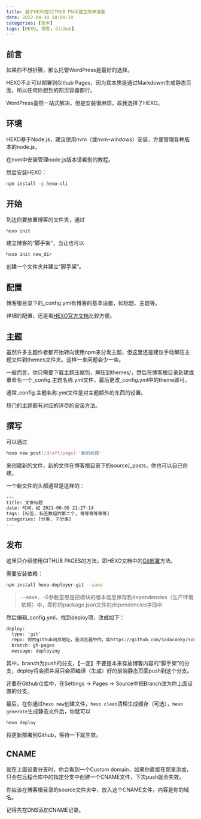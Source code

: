 ```yaml
---
title: 基于HEXO在GITHUB PAGE建立简单博客
date: 2022-04-30 18:04:18
categories: [技术]
tags: [HEXO, 博客, Github]
---
```


## 前言

如果你不想折腾，那么托管WordPress是最好的选择。

HEXO不止可以部署到Github Pages，因为其本质是通过Markdowm生成静态页面，所以任何你想到的网页容器都行。

WordPress虽然一站式解决，但是安装很麻烦，故我选择了HEXO。

## 环境

HEXO基于Node.js，建议使用nvm（或nvm-windows）安装，方便管理各种版本的node.js。

在nvm中安装管理node.js版本请看别的教程。

然后安装HEXO：
```sh
npm install -g hexo-cli
```

## 开始

到达你要放置博客的文件夹，通过
```sh
hexo init
```
建立博客的“脚手架”，当让也可以
```sh
hexo init new_dir
```
创建一个文件夹并建立“脚手架”。

## 配置

博客根目录下的_config.yml有博客的基本设置，如标题、主题等。

详细的配置，还是看[HEXO官方文档](https://hexo.io/zh-cn/docs/configuration)比较方便。

## 主题

虽然许多主题作者都开始转向使用npm来分发主题，但这里还是建议手动解压主题文件到themes文件夹。这样一来问题会少一些。

一般而言，你只需要下载主题压缩包，解压到themes/，然后在博客根目录新建或重命名一个_config.主题名称.yml文件，最后更改_config.yml中的theme即可。

通常_config.主题名称.yml文件是对主题额外的东西的设置。

热门的主题都有对应的详尽的安装方法。

## 撰写

可以通过
```sh
hexo new post[/draft/page] '新的标题'
```
来创建新的文件，新的文件在博客根目录下的source/_posts，你也可以自己创建。

一个新文件的头部通常是这样的：
```txt
---
title: 文章标题
date: 时间，如 2021-08-08 21:27:14
tags: [标签, 标签数组的第二个, 等等等等等等]
categories: [分类, 子分类]
---
```

## 发布

这里只介绍使用GITHUB PAGES的方法，即HEXO文档中的[Git部署](https://hexo.io/zh-cn/docs/one-command-deployment#Git)方法。

需要安装依赖：
```sh
npm install hexo-deployer-git --save
```
>--save、-S参数意思是把模块的版本信息保存到dependencies（生产环境依赖）中，即你的package.json文件的dependencies字段中

然后编辑_config.yml，找到deploy项，改成如下：
```txt
deploy:
  type: 'git'
  repo: 你的github网页地址，是浏览器中的，如https://github.com/Sodacooky/sodacooky.github.io
  branch: gh-pages
  message: deploying
```

其中，branch为push的分支，【一定】不要是本来存放博客内容的“脚手架”的分支，deploy将会把并且只会把编译（生成）好的前端静态页面push到这个分支。

还要在Github仓库中，在Settings -> Pages -> Source中把Branch改为你上面设置的分支。

最后，在你通过```hexo new```创建文件，```hexo clean```清理生成缓存（可选），```hexo generate```生成静态文件后，你就可以
```sh
hexo deploy
```
将更新部署到Github，等待一下就生效。

## CNAME

就在上面设置分支时，你会看到一个Custom domain，如果你直接在那里添加，只会在远程仓库中的指定分支中创建一个CNAME文件，下次push就会失效。

你应该在博客根目录的source文件夹中，放入这个CNAME文件，内容是你的域名。

记得先在DNS添加CNAME记录。